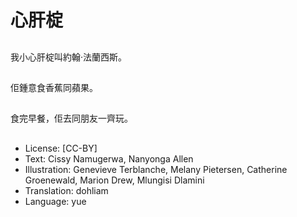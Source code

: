 # 心肝椗

##
我小心肝椗叫約翰·法蘭西斯。

##
佢鍾意食香蕉同蘋果。

##
食完早餐，佢去同朋友一齊玩。

##
* License: [CC-BY]
* Text: Cissy Namugerwa, Nanyonga Allen
* Illustration: Genevieve Terblanche, Melany Pietersen, Catherine Groenewald, Marion Drew, Mlungisi Dlamini
* Translation: dohliam
* Language: yue
